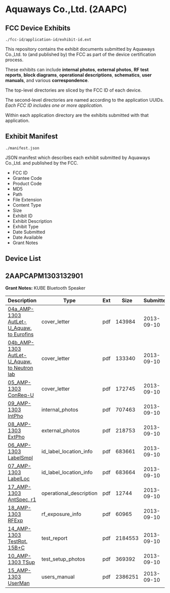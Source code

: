 # Aquaways Co.,Ltd. (2AAPC)
## FCC Device Exhibits

```
./fcc-id/application-id/exhibit-id.ext
```

This repository contains the exhibit documents submitted by Aquaways Co.,Ltd. to (and published by) the FCC as part of the device certification process.

These exhibits can include **internal photos**, **external photos**, **RF test reports**, **block diagrams**, **operational descriptions**, **schematics**, **user manuals**, and various **correspondence**.

The top-level directories are sliced by the FCC ID of each device.

The second-level directories are named according to the application UUIDs. *Each FCC ID includes one or more application.*

Within each application directory are the exhibits submitted with that application. 

## Exhibit Manifest

```
./manifest.json
```

JSON manifest which describes each exhibit submitted by Aquaways Co.,Ltd. and published by the FCC.

- FCC ID
- Grantee Code
- Product Code
- MD5
- Path
- File Extension
- Content Type
- Size
- Exhibit ID
- Exhibit Description
- Exhibit Type
- Date Submitted
- Date Available
- Grant Notes

## Device List
## 2AAPCAPM1303132901
**Grant Notes:** KUBE Bluetooth Speaker

| Description | Type | Ext | Size | Submitted | Available |
| ----------- | ---- | --- | ---- | --------- | --------- |
| [04a_AMP-1303 AutLet-U_Aquaw. to Eurofins](2AAPCAPM1303132901/416e7221fb6b02e4adea3903e8ff3495/2067310.pdf) | cover_letter | pdf | 143984 | 2013-09-10 | 2013-09-10 |
| [04b_AMP-1303 AutLet-U_Aquaw. to Neutron lab](2AAPCAPM1303132901/416e7221fb6b02e4adea3903e8ff3495/2067311.pdf) | cover_letter | pdf | 133340 | 2013-09-10 | 2013-09-10 |
| [05_AMP-1303 ConReq-U](2AAPCAPM1303132901/416e7221fb6b02e4adea3903e8ff3495/2067312.pdf) | cover_letter | pdf | 172745 | 2013-09-10 | 2013-09-10 |
| [09_AMP-1303 IntPho](2AAPCAPM1303132901/416e7221fb6b02e4adea3903e8ff3495/2067316.pdf) | internal_photos | pdf | 707463 | 2013-09-10 | 2013-09-10 |
| [08_AMP-1303 ExtPho](2AAPCAPM1303132901/416e7221fb6b02e4adea3903e8ff3495/2067315.pdf) | external_photos | pdf | 218753 | 2013-09-10 | 2013-09-10 |
| [06_AMP-1303 LabelSmpl](2AAPCAPM1303132901/416e7221fb6b02e4adea3903e8ff3495/2067313.pdf) | id_label_location_info | pdf | 683661 | 2013-09-10 | 2013-09-10 |
| [07_AMP-1303 LabelLoc](2AAPCAPM1303132901/416e7221fb6b02e4adea3903e8ff3495/2067314.pdf) | id_label_location_info | pdf | 683664 | 2013-09-10 | 2013-09-10 |
| [17_AMP-1303 AntSpec, r1](2AAPCAPM1303132901/416e7221fb6b02e4adea3903e8ff3495/2067349.pdf) | operational_description | pdf | 12744 | 2013-09-10 | 2013-09-10 |
| [18_AMP-1303 RFExp](2AAPCAPM1303132901/416e7221fb6b02e4adea3903e8ff3495/2067350.pdf) | rf_exposure_info | pdf | 60965 | 2013-09-10 | 2013-09-10 |
| [14_AMP-1303 TestRpt. 15B+C](2AAPCAPM1303132901/416e7221fb6b02e4adea3903e8ff3495/2067321.pdf) | test_report | pdf | 2184553 | 2013-09-10 | 2013-09-10 |
| [10_AMP-1303 TSup](2AAPCAPM1303132901/416e7221fb6b02e4adea3903e8ff3495/2067317.pdf) | test_setup_photos | pdf | 369392 | 2013-09-10 | 2013-09-10 |
| [15_AMP-1303 UserMan](2AAPCAPM1303132901/416e7221fb6b02e4adea3903e8ff3495/2067322.pdf) | users_manual | pdf | 2386251 | 2013-09-10 | 2013-09-10 |
